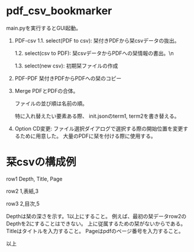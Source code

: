# pdf_csv_bookmarker

main.pyを実行するとGUI起動。

1. PDF-csv
   1.1. select(PDF to csv): 栞付きPDFから栞csvデータの抜出。
   
   1.2. select(csv to PDF): 栞csvデータからPDFへの栞情報の書出。\n

   1.3. select(new csv):    初期栞ファイルの作成

3. PDF-PDF
   栞付きPDFからPDFへの栞のコピー

4. Merge
   PDFとPDFの合体。
   
   ファイルの並び順は名前の順。

   特に入れ替えたい要素ある際、
   init.jsonのterm1, term2を書き替える。

6. Option
   CD変更: ファイル選択ダイアログで選択する際の開始位置を変更するために用意した。
           大量のPDFに栞を付ける際に使用する。

# 栞csvの構成例
row1 Depth, Title, Page

row2 1,表紙,3

row3 2,目次,5

Depthは栞の深さを示す。1以上にすること。
   例えば、最初の栞データrow2のDepthを2にすることはできない。
   上に従属するための栞がないからである。
Titleはタイトルを入力すること。
Pageはpdfのページ番号を入力すること。

以上
